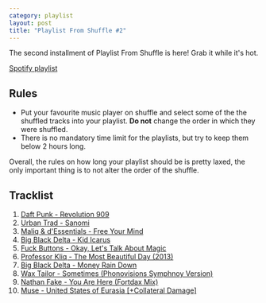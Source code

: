 ```yaml
---
category: playlist
layout: post
title: "Playlist From Shuffle #2"
---
```


The second installment of Playlist From Shuffle is here! Grab it while it's hot.

[Spotify playlist](https://open.spotify.com/user/resir014/playlist/0wB7Pjfsyknyz7km5t3iLq)

## Rules

* Put your favourite music player on shuffle and select some of the the shuffled tracks into your playlist. **Do not** change the order in which they were shuffled.
* There is no mandatory time limit for the playlists, but try to keep them below 2 hours long.

Overall, the rules on how long your playlist should be is pretty laxed, the only important thing is to not alter the order of the shuffle.

## Tracklist

1. [Daft Punk - Revolution 909](https://www.youtube.com/watch?v=Wtd6DvLoCsU)
2. [Urban Trad - Sanomi](https://www.youtube.com/watch?v=sUDL2KmhaBk)
3. [Maliq & d'Essentials - Free Your Mind](https://www.youtube.com/watch?v=KJ4_jFmsvoE)
4. [Big Black Delta - Kid Icarus](https://www.youtube.com/watch?v=OWJADVFUAKk)
5. [Fuck Buttons - Okay, Let's Talk About Magic](https://www.youtube.com/watch?v=-s79yqVNDnY)
6. [Professor Kliq - The Most Beautiful Day (2013)](http://store.professorkliq.com/track/the-most-beautiful-day-2013)
7. [Big Black Delta - Money Rain Down](https://www.youtube.com/watch?v=KdgXyY7MjVM)
8. [Wax Tailor - Sometimes (Phonovisions Symphnoy Version)](https://www.youtube.com/watch?v=c170V8dDLpE)
9. [Nathan Fake - You Are Here (Fortdax Mix)](https://www.youtube.com/watch?v=IUkSK6eoYro)
10. [Muse - United States of Eurasia [+Collateral Damage]](https://www.youtube.com/watch?v=-5-K51jHQ6k)
